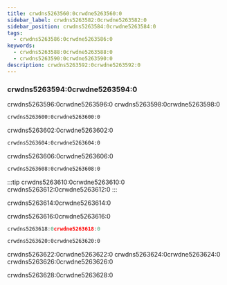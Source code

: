 ```yaml
---
title: crwdns5263560:0crwdne5263560:0
sidebar_label: crwdns5263582:0crwdne5263582:0
sidebar_position: crwdns5263584:0crwdne5263584:0
tags:
  - crwdns5263586:0crwdne5263586:0
keywords:
  - crwdns5263588:0crwdne5263588:0
  - crwdns5263590:0crwdne5263590:0
description: crwdns5263592:0crwdne5263592:0
---
```


### crwdns5263594:0crwdne5263594:0

crwdns5263596:0crwdne5263596:0 crwdns5263598:0crwdne5263598:0

```bash
crwdns5263600:0crwdne5263600:0
```

crwdns5263602:0crwdne5263602:0

```bash
crwdns5263604:0crwdne5263604:0
```

crwdns5263606:0crwdne5263606:0

```bash
crwdns5263608:0crwdne5263608:0
```

:::tip
crwdns5263610:0crwdne5263610:0 crwdns5263612:0crwdne5263612:0
:::

crwdns5263614:0crwdne5263614:0

crwdns5263616:0crwdne5263616:0

```js title="index.js" showLineNumbers
crwdns5263618:0crwdne5263618:0
```

```html title="index.html" showLineNumbers
crwdns5263620:0crwdne5263620:0
```

crwdns5263622:0crwdne5263622:0 crwdns5263624:0crwdne5263624:0 crwdns5263626:0crwdne5263626:0

crwdns5263628:0crwdne5263628:0
